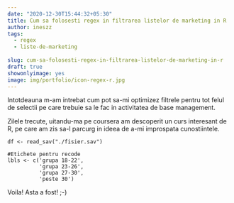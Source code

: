 ```yaml
---
date: "2020-12-30T15:44:32+05:30"
title: Cum sa folosesti regex in filtrarea listelor de marketing in R
author: ineszz
tags:
  - regex
  - liste-de-marketing
  
slug: cum-sa-folosesti-regex-in-filtrarea-listelor-de-marketing-in-r
draft: true
showonlyimage: yes
image: img/portfolio/icon-regex-r.jpg
---
```


Intotdeauna m-am intrebat cum pot sa-mi optimizez filtrele pentru tot felul de selectii pe care trebuie sa le fac in activitatea de base management. 

Zilele trecute, uitandu-ma pe coursera am descoperit un curs interesant de R, pe care am zis sa-l parcurg in ideea de a-mi improspata cunostiintele.


```{r}
df <- read_sav("./fisier.sav")

#Etichete pentru recode
lbls <- c('grupa 18-22', 
          'grupa 23-26', 
          'grupa 27-30', 
          'peste 30')

```
Voila! Asta a fost! ;-)